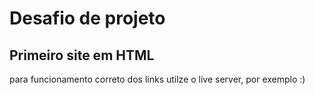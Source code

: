 # Desafio de projeto
## Primeiro site em HTML

para funcionamento correto dos links utilze o live server, por exemplo :)
